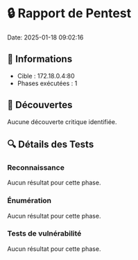 # 🔒 Rapport de Pentest
Date: 2025-01-18 09:02:16

## 📌 Informations
- Cible : 172.18.0.4:80
- Phases exécutées : 1

## 🎯 Découvertes
Aucune découverte critique identifiée.

## 🔍 Détails des Tests

### Reconnaissance
Aucun résultat pour cette phase.

### Énumération
Aucun résultat pour cette phase.

### Tests de vulnérabilité
Aucun résultat pour cette phase.
